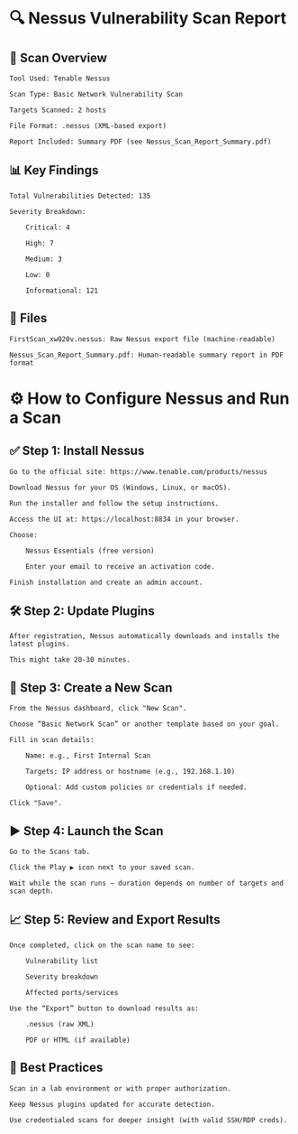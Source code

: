 # 🔍 Nessus Vulnerability Scan Report
## 🧪 Scan Overview

    Tool Used: Tenable Nessus

    Scan Type: Basic Network Vulnerability Scan

    Targets Scanned: 2 hosts

    File Format: .nessus (XML-based export)

    Report Included: Summary PDF (see Nessus_Scan_Report_Summary.pdf)

## 📊 Key Findings

    Total Vulnerabilities Detected: 135

    Severity Breakdown:

        Critical: 4

        High: 7

        Medium: 3

        Low: 0

        Informational: 121

## 📁 Files

    FirstScan_xw020v.nessus: Raw Nessus export file (machine-readable)

    Nessus_Scan_Report_Summary.pdf: Human-readable summary report in PDF format

## 


# ⚙️ How to Configure Nessus and Run a Scan
## ✅ Step 1: Install Nessus

    Go to the official site: https://www.tenable.com/products/nessus

    Download Nessus for your OS (Windows, Linux, or macOS).

    Run the installer and follow the setup instructions.

    Access the UI at: https://localhost:8834 in your browser.

    Choose:

        Nessus Essentials (free version)

        Enter your email to receive an activation code.

    Finish installation and create an admin account.

## 🛠️ Step 2: Update Plugins

    After registration, Nessus automatically downloads and installs the latest plugins.

    This might take 20-30 minutes.

## 📡 Step 3: Create a New Scan

    From the Nessus dashboard, click "New Scan".

    Choose “Basic Network Scan” or another template based on your goal.

    Fill in scan details:

        Name: e.g., First Internal Scan

        Targets: IP address or hostname (e.g., 192.168.1.10)

        Optional: Add custom policies or credentials if needed.

    Click "Save".

## ▶️ Step 4: Launch the Scan

    Go to the Scans tab.

    Click the Play ▶️ icon next to your saved scan.

    Wait while the scan runs — duration depends on number of targets and scan depth.

## 📈 Step 5: Review and Export Results

    Once completed, click on the scan name to see:

        Vulnerability list

        Severity breakdown

        Affected ports/services

    Use the “Export” button to download results as:

        .nessus (raw XML)

        PDF or HTML (if available)

## 📝 Best Practices

    Scan in a lab environment or with proper authorization.

    Keep Nessus plugins updated for accurate detection.

    Use credentialed scans for deeper insight (with valid SSH/RDP creds).
